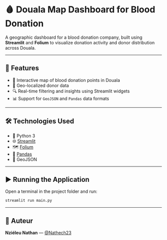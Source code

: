 # 🩸 Douala Map Dashboard for Blood Donation

A geographic dashboard for a blood donation company, built using **Streamlit** and **Folium** to visualize donation activity and donor distribution across Douala.

---

## 🚀 Features

- 📍 Interactive map of blood donation points in Douala
- 🧭 Geo-localized donor data
- 🔍 Real-time filtering and insights using Streamlit widgets
- 📊 Support for `GeoJSON` and `Pandas` data formats

---

## 🛠 Technologies Used

- 🐍 Python 3
- 🌐 [Streamlit](https://streamlit.io/)
- 🗺 [Folium](https://python-visualization.github.io/folium/)
- 🐼 [Pandas](https://pandas.pydata.org/)
- 🧾 GeoJSON

---

## ▶️ Running the Application

Open a terminal in the project folder and run:

```bash
streamlit run main.py
```
---

## 👤 Auteur
**Nziéleu Nathan** — [@Nathech23](https://github.com/Nathech23)
